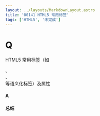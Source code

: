 ```yaml
---
layout: ../layouts/MarkdownLayout.astro
title: '00141 HTML5 常用标签'
tags: ['HTML5', '未完成']
---
```


# Q

HTML5 常用标签（如 <article>、<section>、<nav> 等语义化标签）及属性

# A



# 总结



<script>
  function func() {

  }
  
</script>